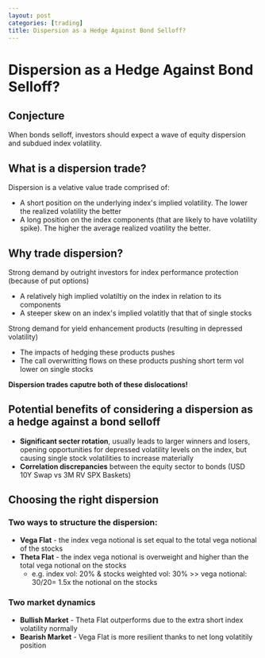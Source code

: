 ```yaml
---
layout: post
categories: [trading]
title: Dispersion as a Hedge Against Bond Selloff?
---
```


# Dispersion as a Hedge Against Bond Selloff?

## Conjecture
When bonds selloff, investors should expect a wave of equity dispersion and subdued index volatility.


## What is a dispersion trade?
Dispersion is a velative value trade comprised of:
- A short position on the underlying index's implied volatility. The lower the realized volatility the better
- A long position on the index components (that are likely to have volatility spike). The higher the average realized voatility the better.


## Why trade dispersion?
Strong demand by outright investors for index performance protection (because of put options)
- A relatively high implied volatiltiy on the index in relation to its components
- A steeper skew on an index's implied volatitly that that of single stocks

Strong demand for yield enhancement products (resulting in depressed volatility)
- The impacts of hedging these products pushes 
- The call overwritting flows on these products pushing short term vol lower on single stocks

**Dispersion trades caputre both of these dislocations!**


## Potential benefits of considering a dispersion as a hedge against a bond selloff 
- **Significant secter rotation**, usually leads to larger winners and losers, opening opportunities for depressed volatility levels on the index, but causing single stock volatilities to increase materially
- **Correlation discrepancies** between the equity sector to bonds (USD 10Y Swap vs 3M RV SPX Baskets)


## Choosing the right dispersion
### Two ways to structure the dispersion:
- **Vega Flat** - the index vega notional is set equal to the total vega notional of the stocks
- **Theta Flat** - the index vega notional is overweight and higher than the total vega notional on the stocks
    - e.g. index vol: 20% & stocks weighted vol: 30% >> vega notional: 30/20= 1.5x the notional on the stocks
    
### Two market dynamics    
- **Bullish Market** - Theta Flat outperforms due to the extra short index volatility normally
- **Bearish Market** - Vega Flat is more resilient thanks to net long volatitily position
